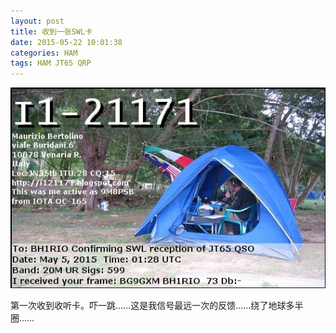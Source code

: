 ```yaml
---
layout: post
title: 收到一张SWL卡
date: 2015-05-22 10:01:38
categories: HAM
tags: HAM JT65 QRP
---
```


![](/images/2015/05/8P6O2E983VAMO5L0VT_G.jpg)

第一次收到收听卡。吓一跳……这是我信号最远一次的反馈……绕了地球多半圈……
